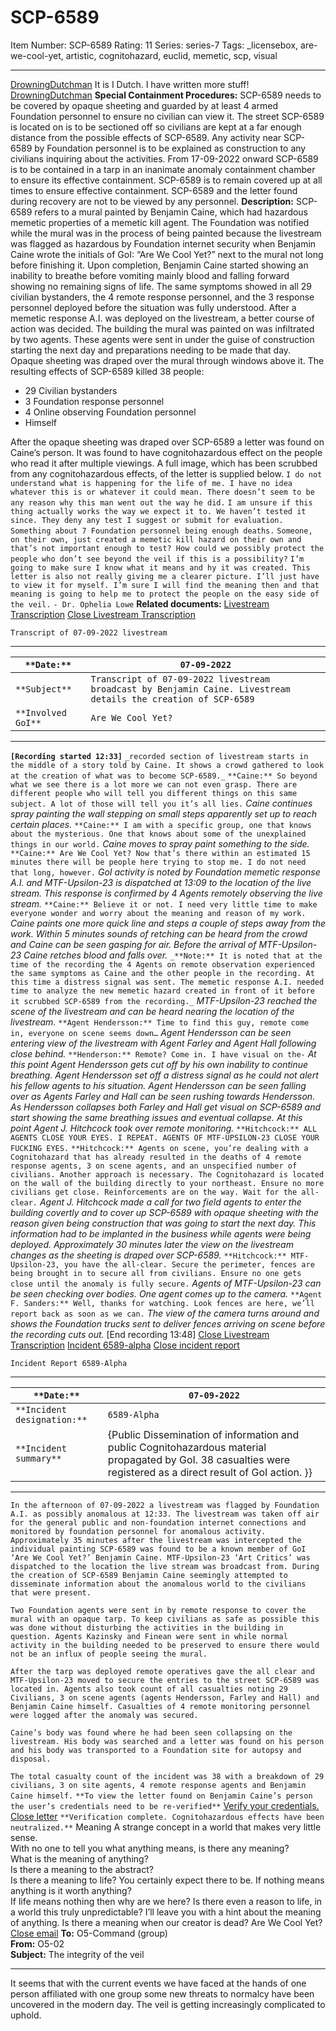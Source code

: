 # SCP-6589
Item Number: SCP-6589
Rating: 11
Series: series-7
Tags: _licensebox, are-we-cool-yet, artistic, cognitohazard, euclid, memetic, scp, visual

---

[DrowningDutchman](javascript:;)
It is I Dutch. I have written more stuff! [DrowningDutchman](https://scp-wiki.wikidot.com/drowningdutchman-author-page)
**Special Containment Procedures:** SCP-6589 needs to be covered by opaque sheeting and guarded by at least 4 armed Foundation personnel to ensure no civilian can view it. The street SCP-6589 is located on is to be sectioned off so civilians are kept at a far enough distance from the possible effects of SCP-6589. Any activity near SCP-6589 by Foundation personnel is to be explained as construction to any civilians inquiring about the activities. From 17-09-2022 onward SCP-6589 is to be contained in a tarp in an inanimate anomaly containment chamber to ensure its effective containment. SCP-6589 is to remain covered up at all times to ensure effective containment. SCP-6589 and the letter found during recovery are not to be viewed by any personnel.
**Description:** SCP-6589 refers to a mural painted by Benjamin Caine, which had hazardous memetic properties of a memetic kill agent. The Foundation was notified while the mural was in the process of being painted because the livestream was flagged as hazardous by Foundation internet security when Benjamin Caine wrote the initials of GoI: “Are We Cool Yet?” next to the mural not long before finishing it.
Upon completion, Benjamin Caine started showing an inability to breathe before vomiting mainly blood and falling forward showing no remaining signs of life. The same symptoms showed in all 29 civilian bystanders, the 4 remote response personnel, and the 3 response personnel deployed before the situation was fully understood.
After a memetic response A.I. was deployed on the livestream, a better course of action was decided. The building the mural was painted on was infiltrated by two agents. These agents were sent in under the guise of construction starting the next day and preparations needing to be made that day. Opaque sheeting was draped over the mural through windows above it.
The resulting effects of SCP-6589 killed 38 people:
  * 29 Civilian bystanders
  * 3 Foundation response personnel
  * 4 Online observing Foundation personnel
  * Himself

After the opaque sheeting was draped over SCP-6589 a letter was found on Caine’s person. It was found to have cognitohazardous effect on the people who read it after multiple viewings. A full image, which has been scrubbed from any cognitohazardous effects, of the letter is supplied below.
`I do not understand what is happening for the life of me. I have no idea whatever this is or whatever it could mean. There doesn’t seem to be any reason why this man went out the way he did.`
`I am unsure if this thing actually works the way we expect it to. We haven’t tested it since. They deny any test I suggest or submit for evaluation. Something about 7 Foundation personnel being enough deaths.`
`Someone, on their own, just created a memetic kill hazard on their own and that’s not important enough to test? How could we possibly protect the people who don’t see beyond the veil if this is a possibility?`
`I’m going to make sure I know what it means and hy it was created. This letter is also not really giving me a clearer picture. I’ll just have to view it for myself. I’m sure I will find the meaning then and that meaning is going to help me to protect the people on the easy side of the veil.`
`- Dr. Ophelia Lowe`
**Related documents:**
[Livestream Transcription](javascript:;)
[Close Livestream Transcription](javascript:;)
  

`Transcript of 07-09-2022 livestream`
* * *
`**Date:**` | `07-09-2022`  
---|---  
`**Subject**` | `Transcript of 07-09-2022 livestream broadcast by Benjamin Caine. Livestream details the creation of SCP-6589`  
`**Involved GoI**` | `Are We Cool Yet?`  
* * *
**`[Recording started 12:33]`**
`_recorded section of livestream starts in the middle of a story told by Caine. It shows a crowd gathered to look at the creation of what was to become SCP-6589._`
`**Caine:** So beyond what we see there is a lot more we can not even grasp. There are different people who will tell you different things on this same subject. A lot of those will tell you it’s all lies.`
_Caine continues spray painting the wall stepping on small steps apparently set up to reach certain places._
`**Caine:** I am with a specific group, one that knows about the mysterious. One that knows about some of the unexplained things in our world.`
_Caine moves to spray paint something to the side._
`**Caine:** Are We Cool Yet? Now that’s there within an estimated 15 minutes there will be people here trying to stop me. I do not need that long, however.`
_GoI activity is noted by Foundation memetic response A.I. and MTF-Upsilon-23 is dispatched at 13:09 to the location of the live stream. This response is confirmed by 4 Agents remotely observing the live stream._
`**Caine:** Believe it or not. I need very little time to make everyone wonder and worry about the meaning and reason of my work.`
_Caine paints one more quick line and steps a couple of steps away from the work. Within 5 minutes sounds of retching can be heard from the crowd and Caine can be seen gasping for air. Before the arrival of MTF-Upsilon-23 Caine retches blood and falls over._
`_**Note:** It is noted that at the time of the recording the 4 Agents on remote observation experienced the same symptoms as Caine and the other people in the recording. At this time a distress signal was sent. The memetic response A.I. needed time to analyze the new memetic hazard created in front of it before it scrubbed SCP-6589 from the recording._`
_MTF-Upsilon-23 reached the scene of the livestream and can be heard nearing the location of the livestream._
`**Agent Hendersson:** Time to find this guy, remote come in, everyone on scene seems down…`
_Agent Hendersson can be seen entering view of the livestream with Agent Farley and Agent Hall following close behind._
`**Henderson:** Remote? Come in. I have visual on the-`
_At this point Agent Hendersson gets cut off by his own inability to continue breathing. Agent Hendersson set off a distress signal as he could not alert his fellow agents to his situation. Agent Hendersson can be seen falling over as Agents Farley and Hall can be seen rushing towards Hendersson. As Hendersson collapses both Farley and Hall get visual on SCP-6589 and start showing the same breathing issues and eventual collapse. At this point Agent J. Hitchcock took over remote monitoring._
`**Hitchcock:** ALL AGENTS CLOSE YOUR EYES. I REPEAT. AGENTS OF MTF-UPSILON-23 CLOSE YOUR FUCKING EYES.`
`**Hitchcock:** Agents on scene, you’re dealing with a Cognitohazard that has already resulted in the deaths of 4 remote response agents, 3 on scene agents, and an unspecified number of civilians. Another approach is necessary. The Cognitohazard is located on the wall of the building directly to your northeast. Ensure no more civilians get close. Reinforcements are on the way. Wait for the all-clear.`
_Agent J. Hitchcock made a call for two field agents to enter the building covertly and to cover up SCP-6589 with opaque sheeting with the reason given being construction that was going to start the next day. This information had to be implanted in the business while agents were being deployed._
_Approximately 30 minutes later the view on the livestream changes as the sheeting is draped over SCP-6589._
`**Hitchcock:** MTF-Upsilon-23, you have the all-clear. Secure the perimeter, fences are being brought in to secure all from civilians. Ensure no one gets close until the anomaly is fully secure.`
_Agents of MTF-Upsilon-23 can be seen checking over bodies. One agent comes up to the camera._
`**Agent F. Sanders:** Well, thanks for watching. Look fences are here, we’ll report back as soon as we can.`
_The view of the camera turns around and shows the Foundation trucks sent to deliver fences arriving on scene before the recording cuts out._
[End recording 13:48]
[Close Livestream Transcription](javascript:;)
[Incident 6589-alpha](javascript:;)
[Close incident report](javascript:;)
  

`Incident Report 6589-Alpha`
* * *
  

`**Date:**` | `07-09-2022`  
---|---  
`**Incident designation:**` | `6589-Alpha`  
`**Incident summary**` | {Public Dissemination of information and public Cognitohazardous material propagated by GoI. 38 casualties were registered as a direct result of GoI action. }}  
* * *
`In the afternoon of 07-09-2022 a livestream was flagged by Foundation A.I. as possibly anomalous at 12:33. The livestream was taken off air for the general public and non-foundation internet connections and monitored by foundation personnel for anomalous activity.`
`Approximately 35 minutes after the livestream was intercepted the individual painting SCP-6589 was found to be a known member of GoI ‘Are We Cool Yet?’ Benjamin Caine. MTF-Upsilon-23 ‘Art Critics’ was dispatched to the location the live stream was broadcast from. During the creation of SCP-6589 Benjamin Caine seemingly attempted to disseminate information about the anomalous world to the civilians that were present.`  
  
`Two Foundation agents were sent in by remote response to cover the mural with an opaque tarp. To keep civilians as safe as possible this was done without disturbing the activities in the building in question. Agents Kazinsky and Finean were sent in while normal activity in the building needed to be preserved to ensure there would not be an influx of people seeing the mural.`  
  
`After the tarp was deployed remote operatives gave the all clear and MTF-Upsilon-23 moved to secure the entries to the street SCP-6589 was located in. Agents also took count of all casualties noting 29 Civilians, 3 on scene agents (agents Hendersson, Farley and Hall) and Benjamin Caine himself. Casualties of 4 remote monitoring personnel were logged after the anomaly was secured.`  
  
`Caine’s body was found where he had been seen collapsing on the livestream. His body was searched and a letter was found on his person and his body was transported to a Foundation site for autopsy and disposal.`  
  
`The total casualty count of the incident was 38 with a breakdown of 29 civilians, 3 on site agents, 4 remote response agents and Benjamin Caine himself.`
`**To view the letter found on Benjamin Caine’s person the user’s credentials need to be re-verified**`
[Verify your credentials.](javascript:;)
[Close letter](javascript:;)
`**Verification complete. Cognitohazardous effects have been neutralized.**`
Meaning
A strange concept in a world that makes very little sense.  
With no one to tell you what anything means, is there any meaning?  
What is the meaning of anything?  
Is there a meaning to the abstract?  
Is there a meaning to life?
You certainly expect there to be.
If nothing means anything is it worth anything?  
If life means nothing then why are we here?
Is there even a reason to life, in a world this truly unpredictable?
I’ll leave you with a hint about the meaning of anything.
Is there a meaning when our creator is dead?
Are We Cool Yet?
[Close email](javascript:;)
**To:** O5-Command (group)  
**From:** O5-02  
**Subject:** The integrity of the veil
* * *
It seems that with the current events we have faced at the hands of one person affiliated with one group some new threats to normalcy have been uncovered in the modern day.
The veil is getting increasingly complicated to uphold.